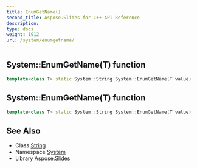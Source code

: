 ```yaml
---
title: EnumGetName()
second_title: Aspose.Slides for C++ API Reference
description: 
type: docs
weight: 1912
url: /system/enumgetname/
---
```

## System::EnumGetName(T) function




```cpp
template<class T> static System::String System::EnumGetName(T value)
```

## System::EnumGetName(T) function




```cpp
template<class T> static System::String System::EnumGetName(T value)
```

## See Also

* Class [String](../string/)
* Namespace [System](../)
* Library [Aspose.Slides](../../)